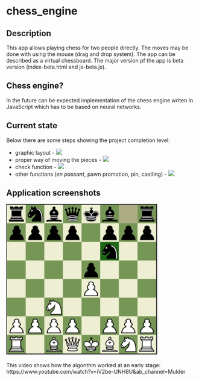 # chess_engine

## Description
This app allows playing chess for two people directly. The moves may be done with using the mouse (drag and drop system). The app can be described as a virtual chessboard.
The major version pf the app is beta version (index-beta.html and js-beta.js).

## Chess engine?
In the future can be expected implementation of the chess engine writen in JavaScript which has to be based on neural networks.

## Current state
Below there are some steps showing the project completion level:
- graphic layout - <img src="https://github.com/ukasz1/pureJS_chess/blob/main/Useful-svg/done.svg"></img>
- proper way of moving the pieces - <img src="https://github.com/ukasz1/pureJS_chess/blob/main/Useful-svg/done.svg"></img>
- check function - <img src="https://github.com/ukasz1/pureJS_chess/blob/main/Useful-svg/needed.svg"></img>
- other functions (<i>en passant</i>, pawn promotion, pin, castling) - <img src="https://github.com/ukasz1/pureJS_chess/blob/main/Useful-svg/needed.svg"></img>

## Application screenshots
<div>
  <img src="/Screenshots/szachownica_2.PNG" width="400px"></img>
</div><br />
This video shows how the algorithm worked at an early stage:
https://www.youtube.com/watch?v=iV2be-UNH8U&ab_channel=Mulder
